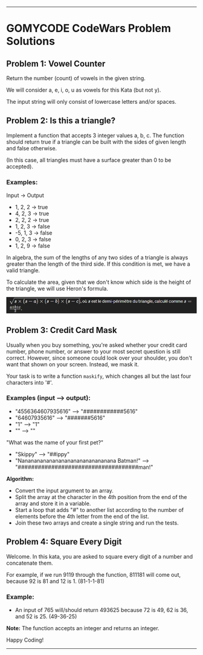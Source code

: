 

---

# GOMYCODE CodeWars Problem Solutions

## Problem 1: Vowel Counter

Return the number (count) of vowels in the given string.

We will consider a, e, i, o, u as vowels for this Kata (but not y).

The input string will only consist of lowercase letters and/or spaces.

## Problem 2: Is this a triangle?

Implement a function that accepts 3 integer values a, b, c. The function should return true if a triangle can be built with the sides of given length and false otherwise.

(In this case, all triangles must have a surface greater than 0 to be accepted).

### Examples:

Input -> Output
- 1, 2, 2 -> true
- 4, 2, 3 -> true
- 2, 2, 2 -> true
- 1, 2, 3 -> false
- -5, 1, 3 -> false
- 0, 2, 3 -> false
- 1, 2, 9 -> false

In algebra, the sum of the lengths of any two sides of a triangle is always greater than the length of the third side. If this condition is met, we have a valid triangle.

To calculate the area, given that we don't know which side is the height of the triangle, we will use Heron's formula.

![Heron's Formula](image.png)

## Problem 3: Credit Card Mask

Usually when you buy something, you're asked whether your credit card number, phone number, or answer to your most secret question is still correct. However, since someone could look over your shoulder, you don't want that shown on your screen. Instead, we mask it.

Your task is to write a function `maskify`, which changes all but the last four characters into '#'.

### Examples (input --> output):
- "4556364607935616" --> "############5616"
- "64607935616" --> "#######5616"
- "1" --> "1"
- "" --> ""

"What was the name of your first pet?"
- "Skippy" --> "##ippy"
- "Nananananananananananananananana Batman!" --> "####################################man!"

**Algorithm:**
- Convert the input argument to an array.
- Split the array at the character in the 4th position from the end of the array and store it in a variable.
- Start a loop that adds "#" to another list according to the number of elements before the 4th letter from the end of the list.
- Join these two arrays and create a single string and run the tests.

## Problem 4: Square Every Digit

Welcome. In this kata, you are asked to square every digit of a number and concatenate them.

For example, if we run 9119 through the function, 811181 will come out, because 92 is 81 and 12 is 1. (81-1-1-81)

### Example:
- An input of 765 will/should return 493625 because 72 is 49, 62 is 36, and 52 is 25. (49-36-25)

**Note:** The function accepts an integer and returns an integer.

Happy Coding!

---
